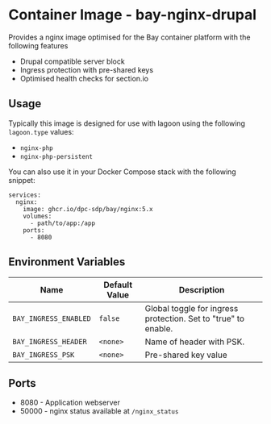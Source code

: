 # Container Image - bay-nginx-drupal

Provides a nginx image optimised for the Bay container platform with the following features

- Drupal compatible server block
- Ingress protection with pre-shared keys
- Optimised health checks for section.io

## Usage

Typically this image is designed for use with lagoon using the following `lagoon.type` values:

- `nginx-php`
- `nginx-php-persistent`

You can also use it in your Docker Compose stack with the following snippet:

```
services:
  nginx:
    image: ghcr.io/dpc-sdp/bay/nginx:5.x
    volumes: 
      - path/to/app:/app
    ports:
      - 8080
```

## Environment Variables

| Name | Default Value | Description |
|------|---------------|-------------|
| `BAY_INGRESS_ENABLED` | `false` | Global toggle for ingress protection. Set to "true" to enable. |
| `BAY_INGRESS_HEADER` | `<none>` | Name of header with PSK. |
| `BAY_INGRESS_PSK` | `<none>` | Pre-shared key value |

## Ports

- 8080 - Application webserver
- 50000 - nginx status available at `/nginx_status`
